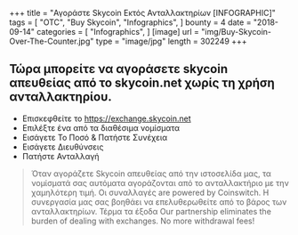 +++
title = "Αγοράστε Skycoin Εκτός Ανταλλακτηρίων [INFOGRAPHIC]"
tags = [
    "OTC",
    "Buy Skycoin",
    "Infographics",
]
bounty = 4
date = "2018-09-14"
categories = [
    "Infographics",
]
[image]
    url = "img/Buy-Skycoin-Over-The-Counter.jpg"
    type = "image/jpg"
    length = 302249
+++

## Τώρα μπορείτε να αγοράσετε skycoin απευθείας από το skycoin.net χωρίς τη χρήση ανταλλακτηρίου.

* Επισκεφθείτε το https://exchange.skycoin.net
* Επιλέξτε ένα από τα διαθέσιμα νομίσματα
* Εισάγετε Το Ποσό & Πατήστε Συνέχεια
* Εισάγετε Διευθύνσεις
* Πατήστε Ανταλλαγή

> Όταν αγοράζετε Skycoin απευθείας από την ιστοσελίδα μας, τα νομίσματά σας αυτόματα αγοράζονται από το ανταλλακτήριο με την χαμηλότερη τιμή. Οι συναλλαγές  are powered by Coinswitch. Η συνεργασία μας σας βοηθάει να επελυθερωθείτε από το βάρος των ανταλλακτηρίων. Τέρμα τα έξοδα Our partnership eliminates the burden of dealing with exchanges. No more withdrawal fees!
